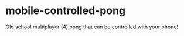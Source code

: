 mobile-controlled-pong
======================

Old school multiplayer (4) pong that can be controlled with your phone!

